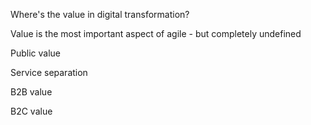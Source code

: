 Where's the value in digital transformation?

Value is the most important aspect of agile - but completely undefined

Public value

Service separation

B2B value

B2C value
